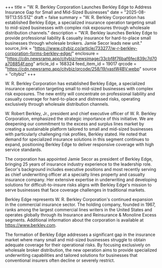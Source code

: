 +++
title = "W. R. Berkley Corporation Launches Berkley Edge to Address Insurance Gap for Small and Mid-Sized Businesses"
date = "2025-08-19T13:55:51Z"
draft = false
summary = "W. R. Berkley Corporation has established Berkley Edge, a specialized insurance operation targeting small to mid-sized businesses with complex risk exposures through wholesale distribution channels."
description = "W.R. Berkley launches Berkley Edge to provide professional liability & casualty insurance for hard-to-place small businesses through wholesale brokers. Jamie Secor leads new unit."
source_link = "https://www.citybiz.co/article/733277/w-r-berkley-corporation-forms-berkley-edge/"
enclosure = "https://cdn.newsramp.app/citybiz/newsimage/33cbf8f76baf6fec839c7d70a708854f.png"
article_id = 168324
feed_item_id = 19017
qrcode = "https://cdn.newsramp.app/citybiz/qrcode/258/19/vastW4BV.webp"
source = "citybiz"
+++

<p>W. R. Berkley Corporation has established Berkley Edge, a specialized insurance operation targeting small to mid-sized businesses with complex risk exposures. The new entity will concentrate on professional liability and casualty coverage for hard-to-place and distressed risks, operating exclusively through wholesale distribution channels.</p><p>W. Robert Berkley, Jr., president and chief executive officer of W. R. Berkley Corporation, emphasized the strategic importance of this initiative. We are deepening our commitment to the excess and surplus lines market by creating a sustainable platform tailored to small and mid-sized businesses with particularly challenging risk profiles, Berkley stated. He noted that demand for specialized insurance solutions in this segment continues to expand, positioning Berkley Edge to deliver responsive coverage with high service standards.</p><p>The corporation has appointed Jamie Secor as president of Berkley Edge, bringing 25 years of insurance industry experience to the leadership role. Secor's background includes executive positions and most recently serving as chief underwriting officer at a specialty lines property and casualty insurance company. Her extensive expertise in underwriting and developing solutions for difficult-to-insure risks aligns with Berkley Edge's mission to serve businesses that face coverage challenges in traditional markets.</p><p>Berkley Edge represents W. R. Berkley Corporation's continued expansion in the commercial insurance sector. The holding company, founded in 1967, ranks among the largest commercial lines writers in the United States and operates globally through its Insurance and Reinsurance & Monoline Excess segments. Additional information about the corporation is available at <a href="https://www.berkley.com" rel="nofollow" target="_blank">https://www.berkley.com</a>.</p><p>The formation of Berkley Edge addresses a significant gap in the insurance market where many small and mid-sized businesses struggle to obtain adequate coverage for their operational risks. By focusing exclusively on wholesale broker distribution, the new operation aims to provide specialized underwriting capabilities and tailored solutions for businesses that conventional insurers often decline or severely restrict.</p>